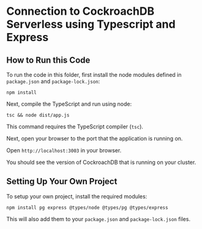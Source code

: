 # Connection to CockroachDB Serverless using Typescript and Express

## How to Run this Code

To run the code in this folder, first install the node modules defined in `package.json` and `package-lock.json`:

```
npm install
```

Next, compile the TypeScript and run using node:


```
tsc && node dist/app.js
```

This command requires the TypeScript compiler (`tsc`).

Next, open your browser to the port that the application is running on.

Open `http://localhost:3003` in your browser.

You should see the version of CockroachDB that is running on your cluster.

## Setting Up Your Own Project

To setup your own project, install the required modules:

```
npm install pg express @types/node @types/pg @types/express
```

This will also add them to your `package.json` and `package-lock.json` files.
